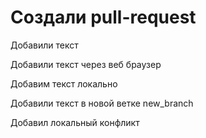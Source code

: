 ﻿# Создали pull-request

Добавили текст


Добавили текст через веб браузер

Добавим текст локально

Добавили текст в новой ветке new_branch

Добавил локальный конфликт

